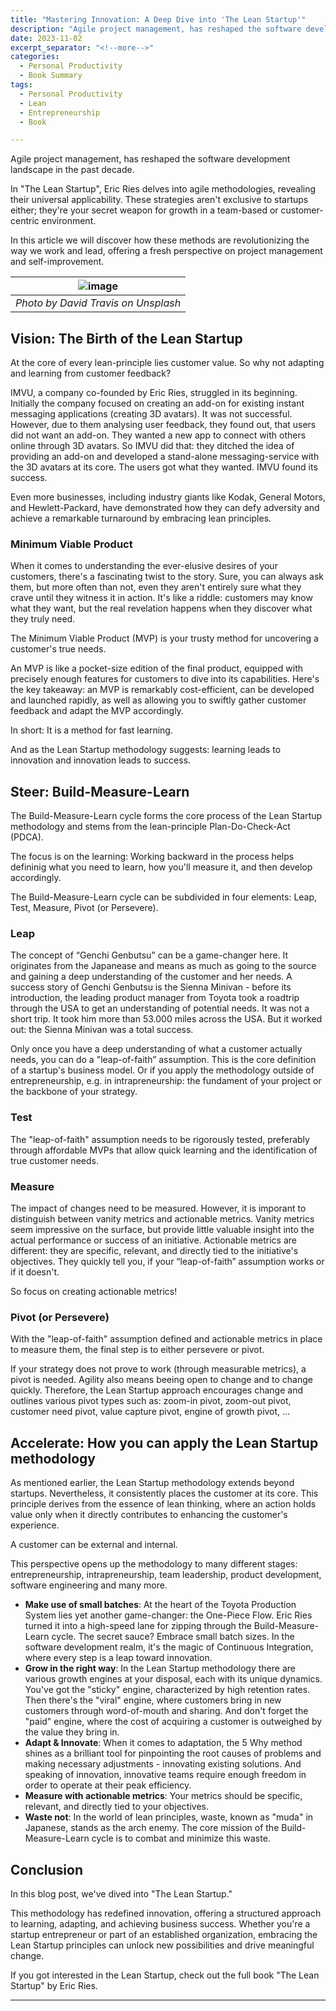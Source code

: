 ```yaml
---
title: "Mastering Innovation: A Deep Dive into 'The Lean Startup'"
description: "Agile project management, has reshaped the software development landscape in the past decade. In 'The Lean Startup', Eric Ries delves into agile methodologies, revealing their universal applicability. These strategies aren't exclusive to startups either; they're your secret weapon for growth in a team-based or customer-centric environment. In this article we will discover how these methods are revolutionizing the way we work and lead, offering a fresh perspective on project management and self-improvement."
date: 2023-11-02
excerpt_separator: "<!--more-->"
categories:
  - Personal Productivity
  - Book Summary
tags:
  - Personal Productivity
  - Lean
  - Entrepreneurship
  - Book

---
```

Agile project management, has reshaped the software development landscape in the past decade.

In "The Lean Startup", Eric Ries delves into agile methodologies, revealing their universal applicability. These strategies aren't exclusive to startups either; they're your secret weapon for growth in a team-based or customer-centric environment.

In this article we will discover how these methods are revolutionizing the way we work and lead, offering a fresh perspective on project management and self-improvement.

| ![image](/assets/images/build-measure-learn-unsplash.jpg) |
|:--:|
| *Photo by David Travis on Unsplash* |

## Vision: The Birth of the Lean Startup

At the core of every lean-principle lies customer value. So why not adapting and learning from customer feedback?

IMVU, a company co-founded by Eric Ries, struggled in its beginning. Initially the company focused on creating an add-on for existing instant messaging applications (creating 3D avatars). It was not successful. However, due to them analysing user feedback, they found out, that users did not want an add-on. They wanted a new app to connect with others online through 3D avatars. So IMVU did that: they ditched the idea of providing an add-on and developed a stand-alone messaging-service with the 3D avatars at its core. The users got what they wanted. IMVU found its success.

Even more businesses, including industry giants like Kodak, General Motors, and Hewlett-Packard, have demonstrated how they can defy adversity and achieve a remarkable turnaround by embracing lean principles.

### Minimum Viable Product

When it comes to understanding the ever-elusive desires of your customers, there's a fascinating twist to the story. Sure, you can always ask them, but more often than not, even they aren't entirely sure what they crave until they witness it in action. It's like a riddle: customers may know what they want, but the real revelation happens when they discover what they truly need.

The Minimum Viable Product (MVP) is your trusty method for uncovering a customer's true needs.

An MVP is like a pocket-size edition of the final product, equipped with precisely enough features for customers to dive into its capabilities. Here's the key takeaway: an MVP is remarkably cost-efficient, can be developed and launched rapidly, as well as allowing you to swiftly gather customer feedback and adapt the MVP accordingly.

In short: It is a method for fast learning.

And as the Lean Startup methodology suggests: learning leads to innovation and innovation leads to success.

## Steer: Build-Measure-Learn

The Build-Measure-Learn cycle forms the core process of the Lean Startup methodology and stems from the lean-principle Plan-Do-Check-Act (PDCA).

The focus is on the learning: Working backward in the process helps defininig what you need to learn, how you'll measure it, and then develop accordingly.

The Build-Measure-Learn cycle can be subdivided in four elements: Leap, Test, Measure, Pivot (or Persevere).

### Leap

The concept of “Genchi Genbutsu” can be a game-changer here. It originates from the Japanease and means as much as going to the source and gaining a deep understanding of the customer and her needs. A success story of Genchi Genbutsu is the Sienna Minivan - before its introduction, the leading product manager from Toyota took a roadtrip through the USA to get an understanding of potential needs. It was not a short trip. It took him more than 53.000 miles across the USA. But it worked out: the Sienna Minivan was a total success.

Only once you have a deep understanding of what a customer actually needs, you can do a "leap-of-faith” assumption. This is the core definition of a startup's business model. Or if you apply the methodology outside of entrepreneurship, e.g. in intrapreneurship: the fundament of your project or the backbone of your strategy.

### Test

The "leap-of-faith" assumption needs to be rigorously tested, preferably through affordable MVPs that allow quick learning and the identification of true customer needs.

### Measure

The impact of changes need to be measured. However, it is imporant to distinguish between vanity metrics and actionable metrics. Vanity metrics seem impressive on the surface, but provide little valuable insight into the actual performance or success of an initiative. Actionable metrics are different: they are specific, relevant, and directly tied to the initiative's objectives. They quickly tell you, if your “leap-of-faith” assumption works or if it doesn't.

So focus on creating actionable metrics!

### Pivot (or Persevere)

With the "leap-of-faith" assumption defined and actionable metrics in place to measure them, the final step is to either persevere or pivot.

If your strategy does not prove to work (through measurable metrics), a pivot is needed. Agility also means beeing open to change and to change quickly. Therefore, the Lean Startup approach encourages change and outlines various pivot types such as: zoom-in pivot, zoom-out pivot, customer need pivot, value capture pivot, engine of growth pivot, …

## Accelerate: How you can apply the Lean Startup methodology

As mentioned earlier, the Lean Startup methodology extends beyond startups. Nevertheless, it consistently places the customer at its core. This principle derives from the essence of lean thinking, where an action holds value only when it directly contributes to enhancing the customer's experience.

A customer can be external and internal.

This perspective opens up the methodology to many different stages: entrepreneurship, intrapreneurship, team leadership, product development, software engineering and many more.

- **Make use of small batches**: At the heart of the Toyota Production System lies yet another game-changer: the One-Piece Flow. Eric Ries turned it into a high-speed lane for zipping through the Build-Measure-Learn cycle. The secret sauce? Embrace small batch sizes. In the software development realm, it's the magic of Continuous Integration, where every step is a leap toward innovation.
- **Grow in the right way**: In the Lean Startup methodology there are various growth engines at your disposal, each with its unique dynamics. You've got the "sticky" engine, characterized by high retention rates. Then there's the "viral" engine, where customers bring in new customers through word-of-mouth and sharing. And don't forget the "paid" engine, where the cost of acquiring a customer is outweighed by the value they bring in.
- **Adapt & Innovate**: When it comes to adaptation, the 5 Why method shines as a brilliant tool for pinpointing the root causes of problems and making necessary adjustments - innovating existing solutions. And speaking of innovation, innovative teams require enough freedom in order to operate at their peak efficiency.
- **Measure with actionable metrics**: Your metrics should be specific, relevant, and directly tied to your objectives.
- **Waste not**: In the world of lean principles, waste, known as "muda" in Japanese, stands as the arch enemy. The core mission of the Build-Measure-Learn cycle is to combat and minimize this waste.

## Conclusion

In this blog post, we've dived into "The Lean Startup." 

This methodology has redefined innovation, offering a structured approach to learning, adapting, and achieving business success. Whether you're a startup entrepreneur or part of an established organization, embracing the Lean Startup principles can unlock new possibilities and drive meaningful change.

If you got interested in the Lean Startup, check out the full book "The Lean Startup" by Eric Ries.

---

<!--*If you want to purchase the full book, please feel free to use [this affiliate link](https://amzn.to/3Mal2tB). When you make a purchase using this link, I receive a small commission. However, I strongly urge you to prioritize supporting your local bookstore whenever you decide to buy a book.*-->